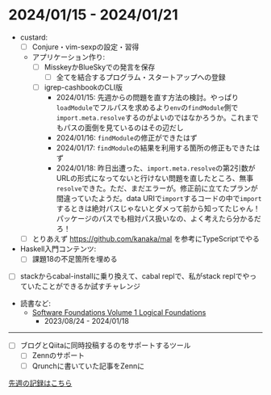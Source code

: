 # 2024/01/15 - 2024/01/21

- custard:
    - [ ] Conjure・vim-sexpの設定・習得
    - アプリケーション作り:
        - [ ] MisskeyかBlueSkyでの発言を保存
            - [ ] 全てを結合するプログラム・スタートアップへの登録
        - [ ] igrep-cashbookのCLI版
            - 2024/01/15: 先週からの問題を直す方法の検討。やっぱり`loadModule`でフルパスを求めるより`env`の`findModule`側で`import.meta.resolve`するのがよいのではなかろうか。これまでもパスの面倒を見ているのはその辺だし
            - 2024/01/16: `findModule`の修正ができたはず
            - 2024/01/17: `findModule`の結果を利用する箇所の修正もできたはず
            - 2024/01/18: 昨日出遭った、`import.meta.resolve`の第2引数がURLの形式になってないと行けない問題を直したところ、無事`resolve`できた。ただ、まだエラーが。修正前に立てたプランが間違っていたようだ。data URIで`import`するコードの中で`import`するときは絶対パスじゃないとダメって前から知ってたじゃん！パッケージのパスでも相対パス扱いなの、よく考えたら分かるだろ！
    - [ ] とりあえず <https://github.com/kanaka/mal> を参考にTypeScriptでやる
- Haskell入門コンテンツ:
    - [ ] 課題18の不足箇所を埋める
- [ ] stackからcabal-installに乗り換えて、cabal replで、私がstack replでやっていたことができるか試すチャレンジ
- 読書など:
    - [Software Foundations Volume 1 Logical Foundations](https://softwarefoundations.cis.upenn.edu/lf-current/index.html)
        - 2023/08/24 - 2024/01/18

------

- [ ] ブログとQiitaに同時投稿するのをサポートするツール
    - [ ] Zennのサポート
    - [ ] Qrunchに書いていた記事をZennに

[先週の記録はこちら](https://github.com/igrep/daily-commits/blob/877cc8247c12941c8545f3d88a7fd96e0c3dcf33/yesterday.md)
